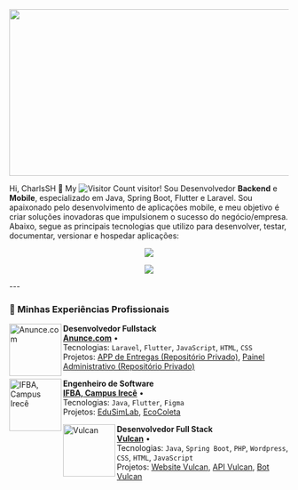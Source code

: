 
<!--- O banner do perfil --->
<img src="https://e0.pxfuel.com/wallpapers/92/610/desktop-wallpaper-melhores-lofi-hiphop-gifs-encontre-o-top-gif-no-gfycat-aesthetic-art-computer-lo-fi-pc.jpg" width="1300" height="300">

Hi, CharlsSH 👋 My ![Visitor Count](https://profile-counter.glitch.me/CharlsSH/count.svg) visitor!
Sou Desenvolvedor **Backend** e **Mobile**, especializado em Java, Spring Boot, Flutter e Laravel. Sou apaixonado pelo desenvolvimento de aplicações mobile, e meu objetivo é criar soluções inovadoras que impulsionem o sucesso do negócio/empresa. Abaixo, segue as principais tecnologias que utilizo para desenvolver, testar, documentar, versionar e hospedar aplicações:

<p align="center">
  <a href="https://skillicons.dev">
    <img src="https://skillicons.dev/icons?i=java,spring,dart,flutter,php,laravel,wordpress,mysql,postgres,firebase,bootstrap,javascript,html,css,python" />
  </a>
</p>

<p align="center">
  <a href="https://skillicons.dev">
    <img src="https://skillicons.dev/icons?i=git,github,linux,docker,sublime,arduino,azure,latex" />
  </a>
</p>
---

### 🔭 Minhas Experiências Profissionais

[<img align="left" height="94px" width="94px" alt="Anunce.com" src="https://encrypted-tbn0.gstatic.com/images?q=tbn:ANd9GcTrJB0ImBidUfDl9wgYB0mnM7a4xu09I4F0ozzz29fgNA&s"/>](https://instagram.com/anuncebrasil)

**Desenvolvedor Fullstack** \
[**Anunce.com**](https://instagram.com/anuncebrasil) • \
Tecnologias: `Laravel`, `Flutter`, `JavaScript`, `HTML`, `CSS`\
Projetos: [APP de Entregas (Repositório Privado)](#), [Painel Administrativo (Repositório Privado)](#) 
<br/>

[<img align="left" height="94px" width="94px" alt="IFBA, Campus Irecê" src="https://encrypted-tbn0.gstatic.com/images?q=tbn:ANd9GcR1iQxTBm4ef5bBkXJMAC5-Rglaa1L31Vh4arSrepHT_w&s"/>](https://www.portal.ifba.edu.br/irece)

**Engenheiro de Software** \
[**IFBA, Campus Irecê**](https://www.portal.ifba.edu.br/irece) • \
Tecnologias: `Java`, `Flutter`, `Figma`\
Projetos: [EduSimLab](https://github.com/giovaneneves7/Industrial-Process-Simulator-Software), [EcoColeta](https://github.com/giovaneneves7/EcoColeta__Frontend__) 
<br/>

[<img align="left" height="94px" width="94px" alt="Vulcan" src="https://vulcannovel.com.br/wp-content/uploads/elementor/thumbs/Vulcan_logo_azul-1-pl9o7ram601ae7s5b5o6sxi4dyjvwscwfh0apu23gg.png"/>](https://www.vulcannovel.com.br)

**Desenvolvedor Full Stack** \
[**Vulcan**](https://www.vulcannovel.com.br) • \
Tecnologias: `Java`, `Spring Boot`, `PHP`, `Wordpress`, `CSS`, `HTML`, `JavaScript`\
Projetos: [Website Vulcan](https://www.vulcannovel.com.br), [API Vulcan](https://github.com/giovaneneves7/Vulcan-API), [Bot Vulcan](https://github.com/giovaneneves7/Lia)
<br/>
